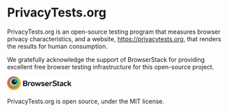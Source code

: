 
# PrivacyTests.org
PrivacyTests.org is an open-source testing program that measures browser privacy characteristics, and a website, https://privacytests.org, that renders the results for human consumption.

We gratefully acknowledge the support of BrowserStack for providing excellent free browser testing infrastructure for this open-source project.

[<img src="./testing/out/Browserstack-logo.svg" width="150">](https://browserstack.com)

PrivacyTests.org is open source, under the MIT license.
